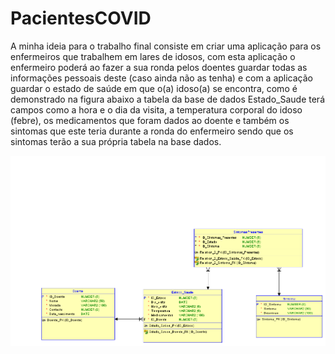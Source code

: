 # PacientesCOVID

A minha ideia para o trabalho final consiste em criar uma aplicação para os enfermeiros que trabalhem em lares de idosos, 
com esta aplicação o enfermeiro poderá ao fazer a sua ronda pelos doentes guardar todas as informações pessoais deste (caso ainda não as tenha) e com a aplicação guardar o estado de saúde em que o(a) idoso(a) se encontra, 
como é demonstrado na figura abaixo a tabela da base de dados Estado_Saude terá campos como a hora e o dia da visita, a temperatura corporal do idoso (febre), os medicamentos que foram dados ao doente e também os sintomas que este teria durante a ronda do enfermeiro sendo que os sintomas terão a sua própria tabela na base dados.

![alt text](https://github.com/hm1700714/GestaoPacientes/blob/master/ModeloER.png)
